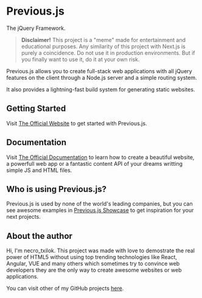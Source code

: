 # Previous.js
The jQuery Framework.

> **Disclaimer!**
> This project is a "meme" made for entertainment and educational purposes. Any similarity of this project with Next.js is purely a coincidence. Do not use it in production environments. But if you finally want to use it, do it at your own risk.

Previous.js allows you to create full-stack web applications with all jQuery features on the client through a Node.js server and a simple routing system.

It also provides a lightning-fast build system for generating static websites.

## Getting Started

Visit [The Official Website](https://necrotxilok.github.io/previous-js/) to get started with Previous.js.

## Documentation

Visit [The Official Documentation](https://necrotxilok.github.io/previous-js/docs/intro/) to learn how to create a beautiful website, a powerfull web app or a fantastic content API of your dreams writting simple JS and HTML files.

## Who is using Previous.js?

Previous.js is used by none of the world's leading companies, but you can see awesome examples in [Previous.js Showcase](https://necrotxilok.github.io/previous-js/showcase/) to get inspiration for your next projects.

## About the author

Hi, I'm necro_txilok. This project was made with love to demostrate the real power of HTML5 without using top trending technologies like React, Angular, VUE and many others which sometimes try to convince web developers they are the only way to create awesome websites or web applications.

You can visit other of my GitHub projects [here](https://necrotxilok.github.io/).
